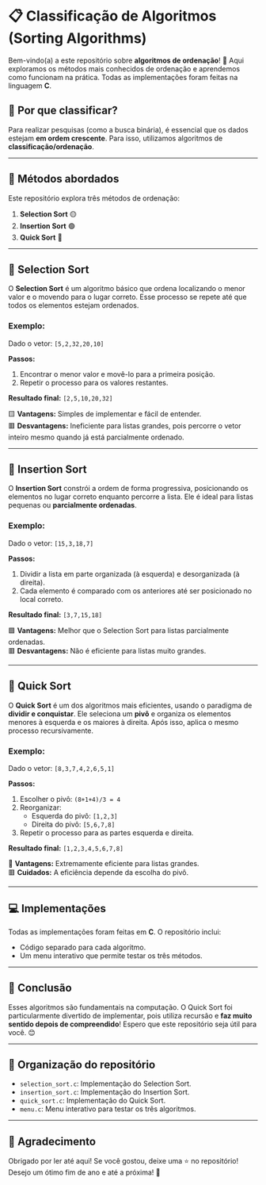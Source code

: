 # 📋 Classificação de Algoritmos (Sorting Algorithms)

Bem-vindo(a) a este repositório sobre **algoritmos de ordenação**! 🎉 Aqui exploramos os métodos mais conhecidos de ordenação e aprendemos como funcionam na prática. Todas as implementações foram feitas na linguagem **C**.

## 🧐 Por que classificar?

Para realizar pesquisas (como a busca binária), é essencial que os dados estejam **em ordem crescente**. Para isso, utilizamos algoritmos de **classificação/ordenação**.

---

## 🚀 Métodos abordados

Este repositório explora três métodos de ordenação:

1. **Selection Sort** 🟡
2. **Insertion Sort** 🟢
3. **Quick Sort** 🔵

---

## 📌 Selection Sort

O **Selection Sort** é um algoritmo básico que ordena localizando o menor valor e o movendo para o lugar correto. Esse processo se repete até que todos os elementos estejam ordenados.

### Exemplo:
Dado o vetor: `[5,2,32,20,10]`

**Passos:**

1. Encontrar o menor valor e movê-lo para a primeira posição.
2. Repetir o processo para os valores restantes.

**Resultado final:** `[2,5,10,20,32]`

🟨 **Vantagens:** Simples de implementar e fácil de entender.  
🟥 **Desvantagens:** Ineficiente para listas grandes, pois percorre o vetor inteiro mesmo quando já está parcialmente ordenado.

---

## 📌 Insertion Sort

O **Insertion Sort** constrói a ordem de forma progressiva, posicionando os elementos no lugar correto enquanto percorre a lista. Ele é ideal para listas pequenas ou **parcialmente ordenadas**.

### Exemplo:
Dado o vetor: `[15,3,18,7]`

**Passos:**

1. Dividir a lista em parte organizada (à esquerda) e desorganizada (à direita).  
2. Cada elemento é comparado com os anteriores até ser posicionado no local correto.

**Resultado final:** `[3,7,15,18]`

🟩 **Vantagens:** Melhor que o Selection Sort para listas parcialmente ordenadas.  
🟥 **Desvantagens:** Não é eficiente para listas muito grandes.

---

## 📌 Quick Sort

O **Quick Sort** é um dos algoritmos mais eficientes, usando o paradigma de **dividir e conquistar**. Ele seleciona um **pivô** e organiza os elementos menores à esquerda e os maiores à direita. Após isso, aplica o mesmo processo recursivamente.

### Exemplo:
Dado o vetor: `[8,3,7,4,2,6,5,1]`

**Passos:**

1. Escolher o pivô: `(8+1+4)/3 = 4`  
2. Reorganizar:  
   - Esquerda do pivô: `[1,2,3]`  
   - Direita do pivô: `[5,6,7,8]`  
3. Repetir o processo para as partes esquerda e direita.

**Resultado final:** `[1,2,3,4,5,6,7,8]`

🔵 **Vantagens:** Extremamente eficiente para listas grandes.  
🟥 **Cuidados:** A eficiência depende da escolha do pivô.

---

## 💻 Implementações

Todas as implementações foram feitas em **C**. O repositório inclui:

- Código separado para cada algoritmo.
- Um menu interativo que permite testar os três métodos.

---

## 🤔 Conclusão

Esses algoritmos são fundamentais na computação. O Quick Sort foi particularmente divertido de implementar, pois utiliza recursão e **faz muito sentido depois de compreendido**! Espero que este repositório seja útil para você. 😊

---

## 📂 Organização do repositório

- `selection_sort.c`: Implementação do Selection Sort.
- `insertion_sort.c`: Implementação do Insertion Sort.
- `quick_sort.c`: Implementação do Quick Sort.
- `menu.c`: Menu interativo para testar os três algoritmos.

---

## 📢 Agradecimento

Obrigado por ler até aqui! Se você gostou, deixe uma ⭐ no repositório!  
Desejo um ótimo fim de ano e até a próxima! 🎄
